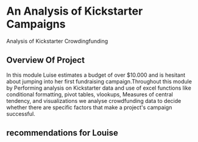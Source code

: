 # An Analysis of Kickstarter Campaigns
Analysis of Kickstarter Crowdingfunding 
## Overview Of Project
In this module Luise estimates a budget of over $10.000 and is hesitant about jumping into her first fundraising campaign.Throughout this module by Performing analysis on Kickstarter data and use of excel functions like conditional formatting, pivot tables, vlookups, Measures of central tendency, and visualizations we analyse crowdfunding data to decide whether there are specific factors that make a project's campaign successful.
## recommendations for Louise

